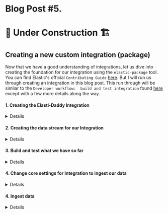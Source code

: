 # Blog Post #5.
# 🚧 Under Construction 🏗️
## Creating a new custom integration (package)

Now that we have a good understanding of integrations, let us dive into creating the foundation for
our integration using the `elastic-package` tool. You can find Elastic's official `Contributing Guide`
[here](https://github.com/elastic/integrations/blob/main/CONTRIBUTING.md). But I will run us through 
creating an integration in this blog post. This run through will be simliar to the `Developer workflow: 
build and test integration` found [here](https://github.com/elastic/integrations/blob/main/docs/developer_workflow_design_build_test_integration.md)
except with a few more details along the way.

#### 1. Creating the Elasti-Daddy Integration
<details>
  
We start by running `elastic-package create package` in our Ubuntu on Windows terminal and fill in
the prompts:

```bash
napsta@el33t-b00k-1:~$ elastic-package create package
2023/07/06 21:43:15  INFO New version is available - v0.83.2. Download from: https://github.com/elastic/elastic-package/releases/tag/v0.83.2
Create a new package
? Package name: Elasti-daddy
? Version: 0.0.1
? Description: This is a package for preparing and analyzing motherhood and fatherhood data for taking care of a baby. The aim is to learn how Elastic Integrations are developed and deployed. Sample data includes breastfeeding, bottle feeding (milk or formula), milk extraction, etc..
? Categories: custom
? Kibana version constraint: ^8.7.1
? Required Elastic subscription: basic
? Github owner: nicpenning/Elasti-daddy
New package has been created: Elasti-daddy
Done
```

What happened in the background was that a new directory called `Elasti-daddy` was created from where we ran that command from.

![image](https://github.com/nicpenning/Elasti-daddy/assets/5582679/ffa9d2c9-6a6e-40aa-ac79-39c9d45d4cf7)

Here is what was created inside of that directory:

![image](https://github.com/nicpenning/Elasti-daddy/assets/5582679/26240313-0d9c-4562-a89f-d53f19f209ce)

</details>

#### 2. Creating the data stream for our Integration

<details>

At this point we have the bare bones of the integration, but what we really need is the data stram, which is the
what the data will be indexed into. This will include templates that can include mappings and ingest pipelines.
Let us create the `feed_me` data stream that we will index our data into:

```bash
napsta@el33t-b00k-1:~/Elasti-daddy$ elastic-package create data-stream
2023/07/06 22:02:54  INFO New version is available - v0.83.2. Download from: https://github.com/elastic/elastic-package/releases/tag/v0.83.2
Create a new data stream
? Data stream name: feed_me
? Data stream title: Feed Me
? Type: logs
New data stream has been created: feed_me
Done
```

We just created a data stream with the name of `feed_me` and a title of `Feed Me`. We also used the `logs` data stream type.

```bash
napsta@el33t-b00k-1:~/Elasti-daddy$ ls
LICENSE.txt  changelog.yml  data_stream  docs  img  manifest.yml
napsta@el33t-b00k-1:~/Elasti-daddy$ cd data_stream/
napsta@el33t-b00k-1:~/Elasti-daddy/data_stream$ ls
feed_me
napsta@el33t-b00k-1:~/Elasti-daddy/data_stream$ cd feed_me/
napsta@el33t-b00k-1:~/Elasti-daddy/data_stream/feed_me$ ls
agent  elasticsearch  fields  manifest.yml
```

Above we will find that a new directory called `data_stream` was created. When we navigated into that directory
we found the name of our data stream `feed_me` as another directory. Diving further into the `data_stream` directory we found
a set of new files and directories that start to unravel more of the needed components of our integration which are:

```
agent/stream/stream.yml/hbs : This is the stream for the agent which may be used for the Elastic Agent policy template, but I am unsure
elasticsearch/ingest_pipeline/default.yml : Contains our pipeline that we will use to ingest the data
fields/base-fields.yml : Which are all of the fields that will be used in our data set and their respective mappings
manifest.yml : This is used for customizing the integration settings which will be covered later.
```

</details>

#### 3. Build and test what we have so far

<details>

Now that we have created the integration and the data stream for the integration, let us see what we have by building this integration
and adding this to our test package registry so we can see it live in Kibana.

First we will open a new terminal in our Ubuntu on Windows and start up our stack if we haven't yet:

`elastic-package stack up -v -d --version=8.8.1`

Then we will go back to our original terminal and run the build command:

`elastic-package build`

When we run this command, we have receive the following error:

```bash
napsta@el33t-b00k-1:~/Elasti-daddy$ elastic-package build
Error: can't prepare build directory: can't create new build directory: package can be only built inside of a Git repository (.git folder is used as reference point)
```

This is where the documentation from Elastic falls short as this is not covered during the sample development of an integration flow.

Let us try to clone this Elasti-daddy repo and place the integration we created inside of it to see if we have any luck. We will create a new directory called GitHub since our repository has the same name as our integration. Then we will create a folder called Integration in our Elasti-daddy repository. Lastly, we will copy the integration into that directory and then try our build again.

```bash
cd ~/
napsta@el33t-b00k-1:~$ mkdir GitHub
napsta@el33t-b00k-1:~$ cd GitHub
napsta@el33t-b00k-1:~/GitHub$ git clone https://github.com/nicpenning/Elasti-daddy.git
Cloning into 'Elasti-daddy'...
remote: Enumerating objects: 335, done.
remote: Counting objects: 100% (213/213), done.
remote: Compressing objects: 100% (196/196), done.
remote: Total 335 (delta 159), reused 17 (delta 17), pack-reused 122
Receiving objects: 100% (335/335), 98.65 KiB | 711.00 KiB/s, done.
Resolving deltas: 100% (178/178), done.
napsta@el33t-b00k-1:~/GitHub$ cd Elasti-daddy/
napsta@el33t-b00k-1:~/GitHub/Elasti-daddy$ mkdir Integration
napsta@el33t-b00k-1:~/GitHub/Elasti-daddy$ cp ~/Elasti-daddy/ ~/GitHub/Elasti-daddy/Integration/ -r
napsta@el33t-b00k-1:~/GitHub/Elasti-daddy$ cd Integration/Elasti-daddy/
napsta@el33t-b00k-1:~/GitHub/Elasti-daddy/Integration/Elasti-daddy$ elastic-package build
2023/07/06 22:45:37  INFO New version is available - v0.83.2. Download from: https://github.com/elastic/elastic-package/releases/tag/v0.83.2
Build the package
Error: building package failed: invalid content found in built zip package: found 1 validation error:
   1. file "/home/napsta/GitHub/Elasti-daddy/build/packages/Elasti-daddy-0.0.1.zip/manifest.yml" is invalid: field name: Does not match pattern '^[a-z0-9_]+$'

```

The error above is due to the fact that we used the `Package Name` as `Elasti-daddy` which is invalid because it must be all lowercase with the option of numbers and an underscore. Instead we had an uppercase character and a dash which caused this build to fail.

To correct this, we will need to rename the directory and adjust the manifest file. However, it will be quicker to remove our integration and re-create our integration and data stream. Start in our GitHub/Elasti-daddy/Integration directory and perform the following:

```bash
napsta@el33t-b00k-1:~/GitHub/Elasti-daddy/Integration$ rm Elasti-daddy -r
napsta@el33t-b00k-1:~/GitHub/Elasti-daddy/Integration$ elastic-package create package
2023/07/06 23:39:48  INFO New version is available - v0.83.2. Download from: https://github.com/elastic/elastic-package/releases/tag/v0.83.2
Create a new package
? Package name: elasti_daddy
? Version: 0.0.1
? Description: This is a package for preparing and analyzing motherhood and fatherhood data for taking care of a baby. The aim is to learn how Elastic Integrations are developed and deployed. Sample data includes breastfeeding, bottle feeding (milk or formula), milk extraction, etc..
? Categories: custom
? Kibana version constraint: ^8.7.1
? Required Elastic subscription: basic
? Github owner: nicpenning/Elasti-daddy
New package has been created: elasti_daddy
Done

napsta@el33t-b00k-1:~/GitHub/Elasti-daddy/Integration/elasti_daddy$ elastic-package create data-stream
2023/07/06 23:42:12  INFO New version is available - v0.83.2. Download from: https://github.com/elastic/elastic-package/releases/tag/v0.83.2
Create a new data stream
? Data stream name: feed_me
? Data stream title: Feed Me
? Type: logs
New data stream has been created: feed_me
Done
```

Now we should see `elasti_daddy` as our integration name now for the directory:

![image](https://github.com/nicpenning/Elasti-daddy/assets/5582679/075ae2ec-b870-4a12-8462-dfd7cebbeb6d)

Let us go into the new directory and try our build again.

```bash
napsta@el33t-b00k-1:~/GitHub/Elasti-daddy/Integration/elasti_daddy$ elastic-package build
2023/07/06 23:54:02  INFO New version is available - v0.83.2. Download from: https://github.com/elastic/elastic-package/releases/tag/v0.83.2
Build the package
Package built: /home/napsta/GitHub/Elasti-daddy/build/packages/elasti_daddy-0.0.1.zip
Done
```

Success! Now let us see if the integration shows up in our Kibana instance. To do this, we need to refresh our `package-repository` by running `elastic-package stack up -v -d --services package-registry` from our integration directory:

```bash
napsta@el33t-b00k-1:~/GitHub/Elasti-daddy/Integration/elasti_daddy$ elastic-package stack up -v -d --services package-registry
...snipped for brevity...
elastic-package-stack_package-registry_1 is up-to-date
Starting elastic-package-stack_package-registry_is_ready_1 ... done
Done
```

Navigate to Kibana and go to the Integrations page, select `Display Beta Integrations` (since we are using the version number 0.0.1), and then search for Elasti-daddy:

![image](https://github.com/nicpenning/Elasti-daddy/assets/5582679/2369c2a5-d4dd-4863-888d-9746e1ac130c)

![image](https://github.com/nicpenning/Elasti-daddy/assets/5582679/cb163083-7111-468a-a4c7-644f5127a003)

If it worked, then we should see our integration. Let us click on that integration to see more details!

![image](https://github.com/nicpenning/Elasti-daddy/assets/5582679/21e59c08-45bc-4828-b658-30093d3e4760)

This is great! Our base integration is there but there is a lot of work that needs to be done to make this integration usable.

If we click on `Add Elasti-daddy` in the right hand corner we can see other details that we still need to modify.

![image](https://github.com/nicpenning/Elasti-daddy/assets/5582679/36b6241b-4f3e-4f2b-a7e1-2a6a59f16070)

Let us move on to tweaking a few core settings to make this integration usable with our data set.

</details>

#### 4. Change core settings for Integration to ingest our data
<details>

To start, let us fix up the following:
- Data Stream
- Field Mappings
- Ingest Pipeline

1. Data Stream
We will start with the Data Stream manifest file by updating the content from the default text that current looks like this:

 ![image](https://github.com/nicpenning/Elasti-daddy/assets/5582679/80d97928-e0a4-4f87-92c7-e58fd26061ea)

to:

```yaml
title: "Feed Me"
type: logs
streams:
  - input: logfile
    title: Feed Me Logfile
    description: Collect events from the feed_me.csv
    vars:
      - name: paths
        type: text
        title: Paths
        multi: true
        show_user: true
        required: true
        default:
          - ~/feed_me.csv
```

⚠️ Note: We added `show_user: true` and `required: true` as additional settings so we can make sure these take effect in the Kibana UI.

```bash
napsta@el33t-b00k-1:~/GitHub/Elasti-daddy/Integration/elasti_daddy/data_stream/feed_me$ nano manifest.yml
```

![image](https://github.com/nicpenning/Elasti-daddy/assets/5582679/10a7654f-9fd8-414d-a5af-d3e9fd7615d4)

Save the changes by hitting Crtl-X then `Y` and hit enter.

We will also update the `policy_templates` section of the `manifest.yml` file that is found in the root of the integration to this:

```yaml
policy_templates:
  - name: feed_me
    title: Feed me
    description: Collect events for the Elasti-daddy project.
    inputs:
      - type: logfile
        title: Collect events from feed_me.csv
        description: Collect events from the feed_me.csv for the Elasti-daddy project
```

Now, let us run our build again and restart our package registry and Elastic stack to see our changes.


```bash
napsta@el33t-b00k-1:~/GitHub/Elasti-daddy/Integration/elasti_daddy$ elastic-package build
2023/07/07 01:43:12  INFO New version is available - v0.83.2. Download from: https://github.com/elastic/elastic-package/releases/tag/v0.83.2
Build the package
Package built: /home/napsta/GitHub/Elasti-daddy/build/packages/elasti_daddy-0.0.1.zip
Done
napsta@el33t-b00k-1:~/GitHub/Elasti-daddy/Integration/elasti_daddy$ elastic-package stack down
...snipped for brevity...
Done
napsta@el33t-b00k-1:~/GitHub/Elasti-daddy/Integration/elasti_daddy$ elastic-package stack up -v -d --version=8.8.1
...snipped for brevity...
Done
napsta@el33t-b00k-1:~/GitHub/Elasti-daddy/Integration/elasti_daddy$ elastic-package stack up -v -d --services package-registry
...snipped for brevity...
Done
```

After restarting the package-registry, let us go check Kibana for our changes:

![image](https://github.com/nicpenning/Elasti-daddy/assets/5582679/92f425e7-bde7-4276-bd57-aa6d40b482b2)

As you can see above, our integration is now defaulting to our settings that we adjusted in the data stream manifest.yml file!

2. Field Mappings

Okay, let us move on to updating the field mappings by adding a fields.yml file to our data stream.

These are all of the fields, their appropriate mapping, and the file name that we will need to add that into for the integration:

```
@timestamp : date : base-fields.yml
Amount (ml/cc) : long : fields.yml
Count : long : fields.yml
Duration : long : fields.yml
End Time : date : fields.yml
Medicine 💊 : keyword : fields.yml
Side : keyword : fields.yml
Start Time : date : fields.yml
Type : keyword : fields.yml
```

We will also need to add a description to each field so in the end, each field will need to be added to the appropiate file in this format:

```
- name: <field_name
  type: <mapping_type>
  description: <description of what the field is useful for>
```

Since `@timestamp` is already included by default in the `base-fields.yml`, then we just need to create the `fields.yml` with the following text:

```
- name: 'Amount (ml/cc)'
  type: long
  description: The volume of substance contained in ml/cc.
- name: 'Count'
  type: long
  description: The total number of items.
- name: 'Duration'
  type: long
  description: The amount of time between the start time and end time.
- name: 'End Time'
  type: date
  description: The end time of the event.
- name: 'Medicine 💊'
  type: keyword
  description: The type of medicine consumed.
- name: 'Side'
  type: keyword
  description: The left or right breast which was fed from.
- name: 'Start Time'
  type: date
  description: The start time of the event.
- name: 'Type'
  type: keyword
  description: The type of event that has occurred.
```

```bash
napsta@el33t-b00k-1:~/GitHub/Elasti-daddy/Integration/elasti_daddy/data_stream/feed_me/fields$ nano fields.yml
```

Save the text from above into the nano fields.yml as demonstrated above and you should see something like this:

![image](https://github.com/nicpenning/Elasti-daddy/assets/5582679/aa8b801e-ba63-4f84-a4fa-60ccb1a02dfb)

Go ahead and build to make sure there are not any errors.

```
napsta@el33t-b00k-1:~/GitHub/Elasti-daddy/Integration/elasti_daddy/data_stream/feed_me/fields$ elastic-package build
2023/07/07 03:57:31  INFO New version is available - v0.83.2. Download from: https://github.com/elastic/elastic-package/releases/tag/v0.83.2
Build the package
Error: building package failed: invalid content found in built zip package: found 5 validation errors:
   1. file "/home/napsta/GitHub/Elasti-daddy/build/packages/elasti_daddy-0.0.1.zip/data_stream/feed_me/fields/fields.yml" is invalid: field 0.name: Does not match pattern '^[\-*_\/@A-Za-z0-9]+(\.[\-*_\/@A-Za-z0-9]+)*$'
   2. file "/home/napsta/GitHub/Elasti-daddy/build/packages/elasti_daddy-0.0.1.zip/data_stream/feed_me/fields/fields.yml" is invalid: field 3.name: Does not match pattern '^[\-*_\/@A-Za-z0-9]+(\.[\-*_\/@A-Za-z0-9]+)*$'
   3. file "/home/napsta/GitHub/Elasti-daddy/build/packages/elasti_daddy-0.0.1.zip/data_stream/feed_me/fields/fields.yml" is invalid: field 4.name: Does not match pattern '^[\-*_\/@A-Za-z0-9]+(\.[\-*_\/@A-Za-z0-9]+)*$'
   4. file "/home/napsta/GitHub/Elasti-daddy/build/packages/elasti_daddy-0.0.1.zip/data_stream/feed_me/fields/fields.yml" is invalid: field 6.name: Does not match pattern '^[\-*_\/@A-Za-z0-9]+(\.[\-*_\/@A-Za-z0-9]+)*$'
```
Wow, there were a lot of errors!

Turns out that the checks for field names are very picky during the build process. So even though we were able to use parenthesis, spaces 
and even an emoji in a simple index operation, it is not allowed during the building process of an integration. To overcome this, let us 
change up our field names so we can follow the naming standard that the build process is expecting. Here is our new field list:

```
- name: 'Amount (ml/cc)'
  type: long
  description: The volume of substance contained in ml/cc.
- name: 'Count'
  type: long
  description: The total number of items.
- name: 'Duration'
  type: long
  description: The amount of time between the start time and end time.
- name: 'End_Time'
  type: date
  description: The end time of the event.
- name: 'Medicine'
  type: keyword
  description: The type of medicine consumed.
- name: 'Side'
  type: keyword
  description: The left or right breast which was fed from.
- name: 'Start_Time'
  type: date
  description: The start time of the event.
- name: 'Type'
  type: keyword
  description: The type of event that has occurred.
```

⚠️ Note: We will have to account for these new field names for our data source, ingest pipelines, and even our Kibana dashboard. Ouch!

Trying our build again, and it seems that we have succeeded.

```bash
napsta@el33t-b00k-1:~/GitHub/Elasti-daddy/Integration/elasti_daddy/data_stream/feed_me/fields$ elastic-package build
2023/07/07 04:08:12  INFO New version is available - v0.83.2. Download from: https://github.com/elastic/elastic-package/releases/tag/v0.83.2
Build the package
Package built: /home/napsta/GitHub/Elasti-daddy/build/packages/elasti_daddy-0.0.1.zip
Done
```

3. Ingest Pipelines

Now let us revist our ingest pipelines and see what we need to change.

With the new field changes, we will need to update our CSV processor to use the correct field names.

Here was what we had for our ingest pipelines before with the updated field names for the `csv` processor in `JSON` format:

```JSON
{
  "description": "This is the pipeline for the Elasti-daddy project.",
  "processors": [
  {
    "csv": {
      "field": "message",
      "target_fields": [
        "Medicine",
        "Start_Time",
        "End_Time",
        "Duration",
        "Side",
        "Type",
        "Count",
        "Amount"
      ],
      "ignore_missing": false,
      "trim": true
    }
  },
  {
    "date": {
      "field": "Start_Time",
      "formats": [
        "M/d/yyyy H:mm"
      ],
      "target_field": "@timestamp",
	    "timezone": "America/Chicago"

    }
  },
  {
    "date": {
      "field": "End_Time",
      "formats": [
        "M/d/yyyy H:mm"
      ],
      "target_field": "End_Time",
	    "timezone": "America/Chicago"
    }
  },
  {
    "date": {
      "field": "Start_Time",
      "formats": [
        "M/d/yyyy H:mm"
      ],
      "target_field": "Start_Time",
	    "timezone": "America/Chicago"
    }
  },
  {
    "convert": {
      "field": "Amount",
      "type": "long",
      "ignore_missing": true
    }
  },
  {
      "split": {
        "field": "Medicine",
        "separator": ",",
        "ignore_missing": true
      }
  },
  {
    "remove": {
      "field": "message"
    }
  }
]
}
```

And below is in the `YAML` format which is what is expected for the integration that we will store in `default.yml`.

```bash
napsta@el33t-b00k-1:~/GitHub/Elasti-daddy/Integration/elasti_daddy/data_stream/feed_me/fields$ cd ../elasticsearch/ingest_pipeline/
napsta@el33t-b00k-1:~/GitHub/Elasti-daddy/Integration/elasti_daddy/data_stream/feed_me/elasticsearch/ingest_pipeline$ nano default.yml
```

Copy and paste this into `default.yml`:

```YAML
---
description: This is the pipeline for the Elasti-daddy project.
processors:
- csv:
    field: message
    target_fields: ["Medicine", "Start_Time", "End_Time", "Duration", "Side", "Type", "Count", "Amount"]
    ignore_missing: true
    trim: true
- date:
    field: Start_Time
    formats: ["M/d/yyyy H:mm"]
    target_field: '@timestamp'
    timezone: 'America/Chicago'
- date:
    field: End_Time
    formats: ["M/d/yyyy H:mm"]
    target_field: 'End_Time'
    timezone: 'America/Chicago'
- date:
    field: Start_Time
    formats: ["M/d/yyyy H:mm"]
    target_field: 'Start_Time'
    timezone: 'America/Chicago'
- convert:
    field: Amount
    type: long
    ignore_missing: true
- split:
    field: Medicine
    separator: ','
    ignore_missing: true
- remove:
    field: message
on_failure:
- set:
    field: error.message
    value: '{{ _ingest.on_failure_message }}'
```

As always, let us restart our package manager, then check Kibana for changes. Only this time, we will need to install the integration to see the changes.

```bash
napsta@el33t-b00k-1:~/GitHub/Elasti-daddy/Integration/elasti_daddy/data_stream/feed_me/elasticsearch/ingest_pipeline$ elastic-package build
...snipped for brevity...
Done
napsta@el33t-b00k-1:~/GitHub/Elasti-daddy/Integration/elasti_daddy$ elastic-package stack up -v -d --services package-registry
...snipped for brevity...
Done
```

Install the Elasti-daddy integration in Kibana:

https://github.com/nicpenning/Elasti-daddy/assets/5582679/cbfa2ad8-9337-4ee2-b508-49be538174c3

Then navigate to the Ingest Pipelines to see if it was installed. We know it will be if it has our ingest processors we specfied instead of the default ones.

https://github.com/nicpenning/Elasti-daddy/assets/5582679/e99ce47b-0df8-48a9-ae2b-ffdd4b90ee19

Success! Now let's move on to testing the ingest of our data with our integration in the final step of this blog post.
</details>

#### 4. Ingest data
<details>

The time has come to ingest our data since our integration is installed. We need to have the location for our `feed_me.csv` file set and then we will add our integration to an Elastic Agent that we will deploy on our laptop hosting this entire stack!


 
</details>

